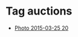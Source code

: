 <!--
title: Tag auctions
date: 2020-06-28T14:55:35.093Z
tags:
-->
# Tag auctions

 * [Photo 2015-03-25 20](114607145132.md)